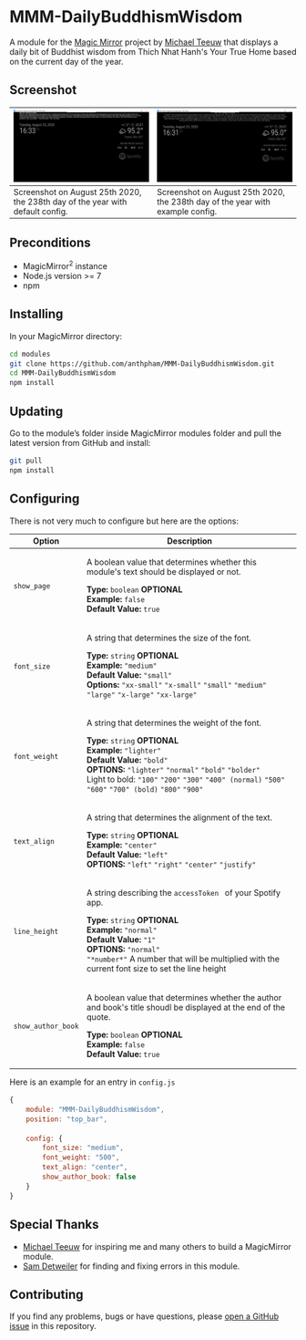 # MMM-DailyBuddhismWisdom
A module for the [Magic Mirror](https://github.com/MichMich/MagicMirror) project by [Michael Teeuw](https://github.com/MichMich) that displays a daily bit of Buddhist wisdom from Thich Nhat Hanh's Your True Home based on the current day of the year.

## Screenshot
| ![Screenshot on August 25th 2020, the 238th day of the year with default config.](Screenshot_defaultconfig.png)| ![Screenshot on August 25th 2020, the 238th day of the year with example config.](Screenshot_exampleconfig.png)|
|---|---|
|Screenshot on August 25th 2020, the 238th day of the year with default config.|Screenshot on August 25th 2020, the 238th day of the year with example config.|

## Preconditions
* MagicMirror<sup>2</sup> instance
* Node.js version >= 7
* npm

## Installing

In your MagicMirror directory: 

```bash
cd modules
git clone https://github.com/anthpham/MMM-DailyBuddhismWisdom.git
cd MMM-DailyBuddhismWisdom
npm install
```

## Updating

Go to the module’s folder inside MagicMirror modules folder and pull the latest version from GitHub and install:

```bash
git pull
npm install
```

## Configuring
There is not very much to configure but here are the options:

| Option | Description |
|--------|-------------|
| `show_page` | <p>A boolean value that determines whether this module's text should be displayed or not.</p><p>**Type:** `boolean` **OPTIONAL**<br>**Example:** `false`<br>**Default Value:** `true`</p> |
| `font_size` | <p>A string that determines the size of the font.</p><p>**Type:** `string` **OPTIONAL**<br>**Example:** `"medium"`<br>**Default Value:** `"small"`<br>**Options:** `"xx-small"` `"x-small"` `"small"` `"medium"` `"large"` `"x-large"` `"xx-large"` </p> |
| `font_weight` | <p>A string that determines the weight of the font.</p><p>**Type:** `string` **OPTIONAL**<br>**Example:** `"lighter"`<br>**Default Value:** `"bold"`<br>**OPTIONS:** `"lighter"` `"normal"` `"bold"` `"bolder"` <br> Light to bold: `"100"` `"200"` `"300"` `"400" (normal)` `"500"` `"600"` `"700" (bold)` `"800"` `"900"` </p> |
| `text_align` | <p>A string that determines the alignment of the text.</p><p>**Type:** `string` **OPTIONAL**<br>**Example:** `"center"`<br>**Default Value:** `"left"`<br>**OPTIONS:** `"left"` `"right"` `"center"` `"justify"`</p> |
| `line_height` | <p>A string describing the `accessToken ` of your Spotify app.</p><p>**Type:** `string` **OPTIONAL**<br>**Example:** `"normal"`<br>**Default Value:** `"1"`<br>**OPTIONS:** `"normal"` <br> `"*number*"` A number that will be multiplied with the current font size to set the line height</p> |
| `show_author_book` | <p>A boolean value that determines whether the author and book's title shoudl be displayed at the end of the quote.</p><p>**Type:** `boolean` **OPTIONAL**<br>**Example:** `false`<br>**Default Value:** `true`</p> |

Here is an example for an entry in `config.js`

```javascript
{
    module: "MMM-DailyBuddhismWisdom",
    position: "top_bar",

    config: {
        font_size: "medium",
        font_weight: "500",
        text_align: "center",
        show_author_book: false
    }
}
```


## Special Thanks

* [Michael Teeuw](https://github.com/MichMich) for inspiring me and many others to build a MagicMirror module.
* [Sam Detweiler](https://github.com/sdetweil) for finding and fixing errors in this module.


## Contributing

If you find any problems, bugs or have questions, please [open a GitHub issue](https://github.com/raywo/MMM-NowPlayingOnSpotify/issues) in this repository.
